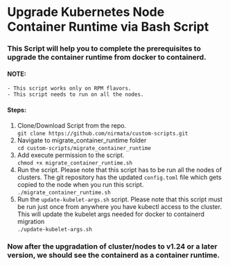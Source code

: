  # Upgrade Kubernetes Node Container Runtime via Bash Script

### This Script will help you to complete the prerequisites to upgrade the container runtime from docker to containerd.

#### NOTE:
    - This script works only on RPM flavors.
    - This script needs to run on all the nodes.

#### Steps:
1. Clone/Download Script from the repo.\
    `git clone https://github.com/nirmata/custom-scripts.git `
2. Navigate to migrate_container_runtime folder\
    `cd custom-scripts/migrate_container_runtime`
3. Add execute permission to the script.\
    `chmod +x migrate_container_runtime.sh`
4. Run the script. Please note that this script has to be run all the nodes of clusters. The git repository has the updated `config.toml` file which gets copied to the node when you run this script.<br />
        `./migrate_container_runtime.sh`
5. Run the `update-kubelet-args.sh` script. Please note that this script must be run just once from anywhere you have kubectl access to the cluster. This will update the kubelet args needed for docker to containerd migration <br />
        `./update-kubelet-args.sh`

### Now after the upgradation of cluster/nodes to v1.24 or a later version, we should see the containerd as a container runtime.
